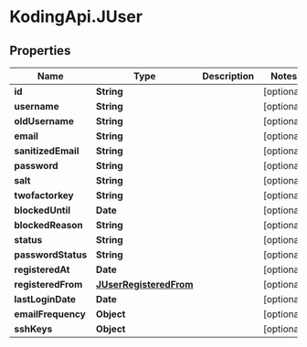 # KodingApi.JUser

## Properties
Name | Type | Description | Notes
------------ | ------------- | ------------- | -------------
**id** | **String** |  | [optional] 
**username** | **String** |  | [optional] 
**oldUsername** | **String** |  | [optional] 
**email** | **String** |  | [optional] 
**sanitizedEmail** | **String** |  | [optional] 
**password** | **String** |  | [optional] 
**salt** | **String** |  | [optional] 
**twofactorkey** | **String** |  | [optional] 
**blockedUntil** | **Date** |  | [optional] 
**blockedReason** | **String** |  | [optional] 
**status** | **String** |  | [optional] 
**passwordStatus** | **String** |  | [optional] 
**registeredAt** | **Date** |  | [optional] 
**registeredFrom** | [**JUserRegisteredFrom**](JUserRegisteredFrom.md) |  | [optional] 
**lastLoginDate** | **Date** |  | [optional] 
**emailFrequency** | **Object** |  | [optional] 
**sshKeys** | **Object** |  | [optional] 


